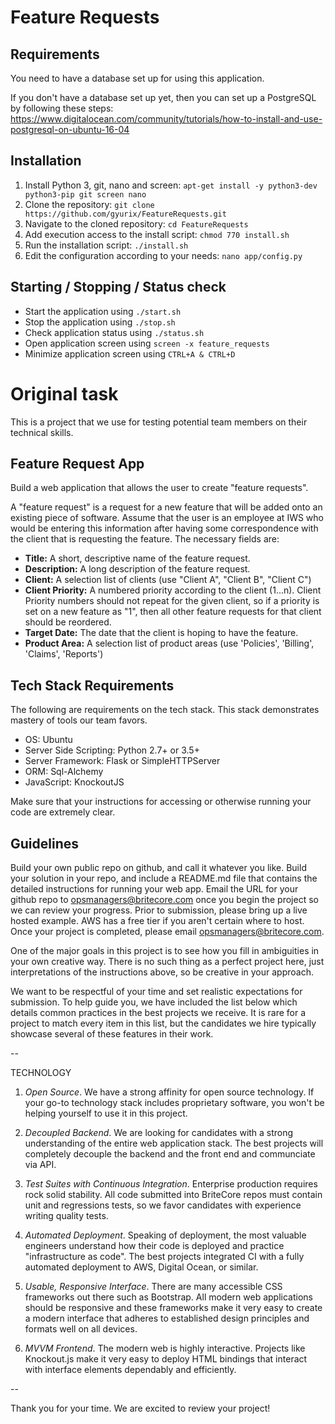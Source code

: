 # Feature Requests

## Requirements
You need to have a database set up for using this application.

If you don't have a database set up yet, then you can set up a PostgreSQL by following these steps:
https://www.digitalocean.com/community/tutorials/how-to-install-and-use-postgresql-on-ubuntu-16-04


## Installation
1. Install Python 3, git, nano and screen: `apt-get install -y python3-dev python3-pip git screen nano`
2. Clone the repository: `git clone https://github.com/gyurix/FeatureRequests.git`
3. Navigate to the cloned repository: `cd FeatureRequests`
4. Add execution access to the install script: `chmod 770 install.sh`
5. Run the installation script: `./install.sh`
6. Edit the configuration according to your needs: `nano app/config.py`

## Starting / Stopping / Status check
- Start the application using `./start.sh`
- Stop the application using `./stop.sh`
- Check application status using `./status.sh`
- Open application screen using `screen -x feature_requests`
- Minimize application screen using `CTRL+A & CTRL+D`



# Original task
This is a project that we use for testing potential team members on their technical skills.

## Feature Request App
Build a web application that allows the user to create "feature requests".

A "feature request" is a request for a new feature that will be added onto an existing piece of
software. Assume that the user is an employee at IWS who would be entering this information after
having some correspondence with the client that is requesting the feature.  The necessary fields
are:

* **Title:** A short, descriptive name of the feature request.
* **Description:** A long description of the feature request.
* **Client:** A selection list of clients (use "Client A", "Client B", "Client C")
* **Client Priority:** A numbered priority according to the client (1...n). Client Priority numbers
should not repeat for the given client, so if a priority is set on a new feature as "1", then all
other feature requests for that client should be reordered.
* **Target Date:** The date that the client is hoping to have the feature.
* **Product Area:** A selection list of product areas (use 'Policies', 'Billing', 'Claims',
'Reports')

## Tech Stack Requirements
The following are requirements on the tech stack. This stack demonstrates mastery of tools our team favors.

* OS: Ubuntu
* Server Side Scripting: Python 2.7+ or 3.5+
* Server Framework: Flask or SimpleHTTPServer
* ORM: Sql-Alchemy
* JavaScript: KnockoutJS

Make sure that your instructions for accessing or otherwise running your code are extremely clear.

## Guidelines

Build your own public repo on github, and call it whatever you like. Build your solution in your
repo, and include a README.md file that contains the detailed instructions for running your web app.
Email the URL for your github repo to opsmanagers@britecore.com once you begin the project so we can review 
your progress. Prior to submission, please bring up a live hosted example. AWS has a free tier if you 
aren't certain where to host. Once your project is completed, please email opsmanagers@britecore.com.

One of the major goals in this project is to see how you fill in ambiguities in your own creative
way. There is no such thing as a perfect project here, just interpretations of the instructions
above, so be creative in your approach.

We want to be respectful of your time and set realistic expectations for submission. To help guide you, we 
have included the list below which details common practices in the best projects we receive. It is rare for 
a project to match every item in this list, but the candidates we hire typically showcase several of 
these features in their work.

--

TECHNOLOGY

1. *Open Source*. We have a strong affinity for open source technology. If your go-to technology stack includes
proprietary software, you won't be helping yourself to use it in this project.

2. *Decoupled Backend*. We are looking for candidates with a strong understanding of the entire web application stack. The best projects will completely decouple the backend and the front end and communciate via API.

3. *Test Suites with Continuous Integration*. Enterprise production requires rock solid stability. All code submitted into BriteCore repos must contain unit and regressions tests, so we favor candidates with experience writing quality tests.

4. *Automated Deployment*. Speaking of deployment, the most valuable engineers understand how their code is deployed and practice "infrastructure as code". The best projects integrated CI with a fully automated deployment to AWS, Digital Ocean, or similar.

5. *Usable, Responsive Interface*. There are many accessible CSS frameworks out there such as Bootstrap. All modern web applications should be responsive and these frameworks make it very easy to create a modern interface that adheres to established design principles and formats well on all devices.

6. *MVVM Frontend*. The modern web is highly interactive. Projects like Knockout.js make it very easy to deploy HTML bindings that interact with interface elements dependably and efficiently.

--

Thank you for your time. We are excited to review your project!


